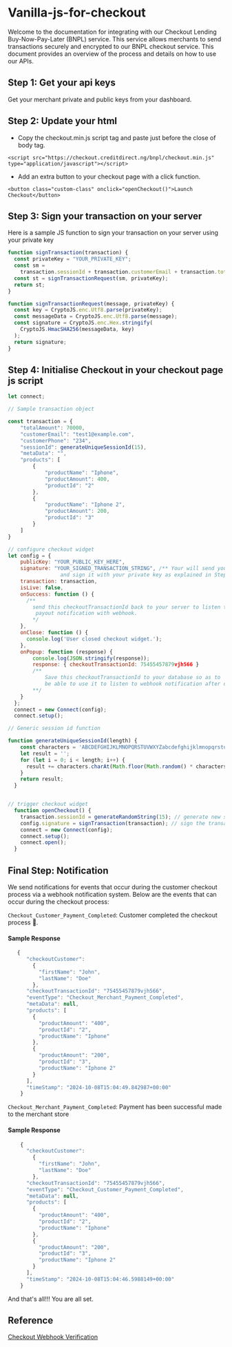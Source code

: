 # Vanilla-js-for-checkout

Welcome to the documentation for integrating with our Checkout Lending Buy-Now-Pay-Later (BNPL) service. This service allows merchants to send transactions securely and encrypted to our BNPL checkout service. This document provides an overview of the process and details on how to use our APIs.

## Step 1: Get your api keys

Get your merchant private and public keys from your dashboard.

## Step 2: Update your html

- Copy the checkout.min.js script tag and paste just before the close of body tag.

```
<script src="https://checkout.creditdirect.ng/bnpl/checkout.min.js" type="application/javascript"></script>
```

- Add an extra button to your checkout page with a click function.

```
<button class="custom-class" onclick="openCheckout()">Launch Checkout</button>
```

## Step 3: Sign your transaction on your server

Here is a sample JS function to sign your transaction on your server using your private key

```javascript
function signTransaction(transaction) {
  const privateKey = "YOUR_PRIVATE_KEY";
  const sm =
    transaction.sessionId + transaction.customerEmail + transaction.totalAmount;
  const st = signTransactionRequest(sm, privateKey);
  return st;
}

function signTransactionRequest(message, privateKey) {
  const key = CryptoJS.enc.Utf8.parse(privateKey);
  const messageData = CryptoJS.enc.Utf8.parse(message);
  const signature = CryptoJS.enc.Hex.stringify(
    CryptoJS.HmacSHA256(messageData, key)
  );
  return signature;
}
```

## Step 4: Initialise Checkout in your checkout page js script

```javascript
let connect;

// Sample transaction object

const transaction = {
    "totalAmount": 70000,
    "customerEmail": "test1@example.com",
    "customerPhone": "234",
    "sessionId": generateUniqueSessionId(15),
    "metaData": "",
    "products": [
        {
            "productName": "Iphone",
            "productAmount": 400,
            "productId": "2"
        },
        {
            "productName": "Iphone 2",
            "productAmount": 200,
            "productId": "3"
        }
    ]
}

// configure checkout widget
let config = {
    publicKey: "YOUR_PUBLIC_KEY_HERE",
    signature: "YOUR_SIGNED_TRANSACTION_STRING", /** Your will send your transaction to your server
                 and sign it with your private key as explained in Step 3 above **/
    transaction: transaction,
    isLive: false,
    onSuccess: function () {
      /**
        send this checkoutTransactionId back to your server to listen to
         payout notification with webhook.
        */
    },
    onClose: function () {
      console.log('User closed checkout widget.');
    },
    onPopup: function (response) {
        console.log(JSON.stringify(response));
        response: { checkoutTransactionId: 75455457879vjh566 }
        /**
            Save this checkoutTransactionId to your database so as to
            be able to use it to listen to webhook notification after onSuccess is emitted.
        **/
    }
  };
  connect = new Connect(config);
  connect.setup();

// Generic session id function

function generateUniqueSessionId(length) {
    const characters = 'ABCDEFGHIJKLMNOPQRSTUVWXYZabcdefghijklmnopqrstuvwxyz0123456789';
    let result = '';
    for (let i = 0; i < length; i++) {
      result += characters.charAt(Math.floor(Math.random() * characters.length));
    }
    return result;
  }


// trigger checkout widget
  function openCheckout() {
    transaction.sessionId = generateRandomString(15); // generate new session Id each time the popup is triggered
    config.signature = signTransaction(transaction); // sign the transaction each time the checkout popup is triggered
    connect = new Connect(config);
    connect.setup();
    connect.open();
  }


```

## Final Step: Notification

We send notifications for events that occur during the customer checkout process via a webhook notification system. Below are the events that can occur during the checkout process:

`Checkout_Customer_Payment_Completed`: Customer completed the checkout process 🎉.
#### Sample Response
```javascript
   {
      "checkoutCustomer":
        {
          "firstName": "John",
          "lastName": "Doe"
        },
      "checkoutTransactionId": "75455457879vjh566",
      "eventType": "Checkout_Merchant_Payment_Completed",
      "metaData": null,
      "products": [
        {
          "productAmount": "400",
          "productId": "2",
          "productName": "Iphone"
        },
        {
          "productAmount": "200",
          "productId": "3",
          "productName": "Iphone 2"
        }
      ],
      "timeStamp": "2024-10-08T15:04:49.842987+00:00"
    }

```

`Checkout_Merchant_Payment_Completed`: Payment has been successful made to the merchant store

#### Sample Response

``` javascript
    {
      "checkoutCustomer":
        {
          "firstName": "John",
          "lastName": "Doe"
        },
      "checkoutTransactionId": "75455457879vjh566",
      "eventType": "Checkout_Customer_Payment_Completed",
      "metaData": null,
      "products": [
        {
          "productAmount": "400",
          "productId": "2",
          "productName": "Iphone"
        },
        {
          "productAmount": "200",
          "productId": "3",
          "productName": "Iphone 2"
        }
      ],
      "timeStamp": "2024-10-08T15:04:46.5988149+00:00"
    }


```

And that's all!!! You are all set.

## Reference

[Checkout Webhook Verification](https://developer.lendastack.io/products-guide/webhooks/webhooks-verification.)

